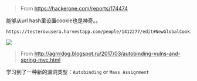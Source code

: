 > From https://hackerone.com/reports/174474

能够从url hash里设置cookie也是神奇。。
```
https://testerovusera.harvestapp.com/people/1412277/edit#NewGlobalCookieKey=NewGlobalCookieValue;path=/;/
```

![](http://ws1.sinaimg.cn/large/7184df6bgy1fdydwv4u7kj216h02q3yp.jpg)

> From http://agrrrdog.blogspot.ru/2017/03/autobinding-vulns-and-spring-mvc.html

学习到了一种新的漏洞类型：`Autobinding` or `Mass Assignment`
